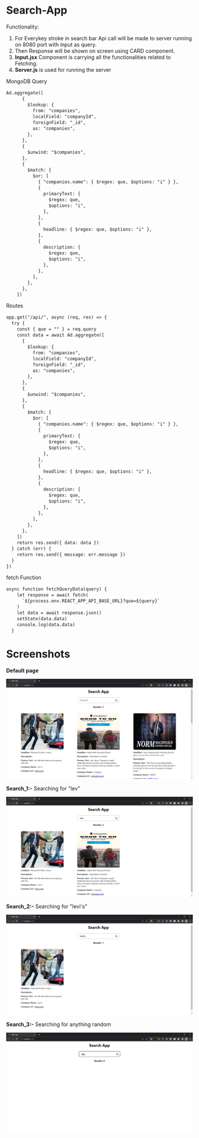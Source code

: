# Search-App

Functionality:

1. For Everykey stroke in search bar Api call will be made to server running on 8080 port with input as query.
2. Then Response will be shown on screen using CARD component.
3. **Input.jsx** Component is carrying all the functionalities related to Fetching.
4. **Server.js** is used for running the server

MongoDB Query

```
Ad.aggregate([
      {
        $lookup: {
          from: "companies",
          localField: "companyId",
          foreignField: "_id",
          as: "companies",
        },
      },
      {
        $unwind: "$companies",
      },
      {
        $match: {
          $or: [
            { "companies.name": { $regex: que, $options: "i" } },
            {
              primaryText: {
                $regex: que,
                $options: "i",
              },
            },
            {
              headline: { $regex: que, $options: "i" },
            },
            {
              description: {
                $regex: que,
                $options: "i",
              },
            },
          ],
        },
      },
    ])
```

Routes

```
app.get("/api/", async (req, res) => {
  try {
    const { que = "" } = req.query
    const data = await Ad.aggregate([
      {
        $lookup: {
          from: "companies",
          localField: "companyId",
          foreignField: "_id",
          as: "companies",
        },
      },
      {
        $unwind: "$companies",
      },
      {
        $match: {
          $or: [
            { "companies.name": { $regex: que, $options: "i" } },
            {
              primaryText: {
                $regex: que,
                $options: "i",
              },
            },
            {
              headline: { $regex: que, $options: "i" },
            },
            {
              description: {
                $regex: que,
                $options: "i",
              },
            },
          ],
        },
      },
    ])
    return res.send({ data: data })
  } catch (err) {
    return res.send({ message: err.message })
  }
})

```

fetch Function

```
async function fetchQueryData(query) {
    let response = await fetch(
      `${process.env.REACT_APP_API_BASE_URL}?que=${query}`
    )
    let data = await response.json()
    setState(data.data)
    console.log(data.data)
  }
```

# Screenshots

**Default page**

![Default Results](./images/React%20App%20-%20Google%20Chrome%2021_04_2023%2020_32_43.png)

**Search_1:-** Searching for "lev"

![Search_1](./images/React%20App%20-%20Google%20Chrome%2021_04_2023%2020_33_01.png)

**Search_2:-** Searching for "levi's"

![Search_2](./images/React%20App%20-%20Google%20Chrome%2021_04_2023%2020_33_16.png)

**Search_3:-** Searching for anything random

![Search_3](./images/React%20App%20-%20Google%20Chrome%2021_04_2023%2020_33_38.png)
